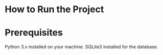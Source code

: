 # How to Run the Project
# Prerequisites
Python 3.x installed on your machine.
SQLite3 installed for the database.
